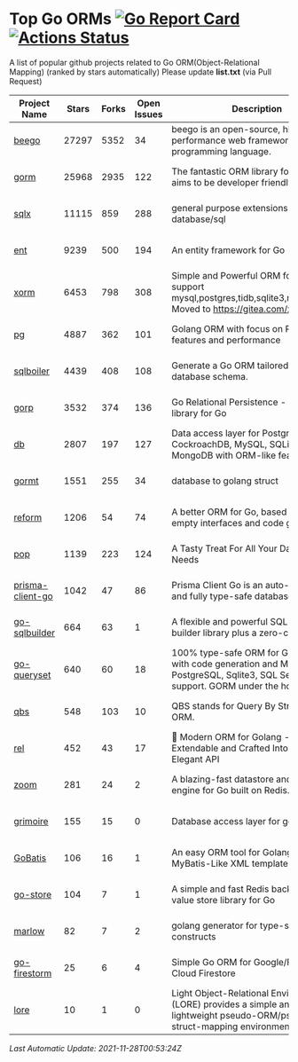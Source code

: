 # Top Go ORMs [![Go Report Card](https://goreportcard.com/badge/github.com/d-tsuji/awesome-go-orms)](https://goreportcard.com/report/github.com/d-tsuji/awesome-go-orms) [![Actions Status](https://github.com/d-tsuji/awesome-go-orms/workflows/CI/badge.svg)](https://github.com/d-tsuji/awesome-go-orms/actions)
A list of popular github projects related to Go ORM(Object-Relational Mapping) (ranked by stars automatically)
Please update **list.txt** (via Pull Request)

| Project Name | Stars | Forks | Open Issues | Description | Last Update |
| ------------ | ----- | ----- | ----------- | ----------- | ----------- |
| [beego](https://github.com/beego/beego) | 27297 | 5352 | 34 | beego is an open-source, high-performance web framework for the Go programming language. | 2021-11-27 23:53:44 |
| [gorm](https://github.com/go-gorm/gorm) | 25968 | 2935 | 122 | The fantastic ORM library for Golang, aims to be developer friendly | 2021-11-27 18:48:49 |
| [sqlx](https://github.com/jmoiron/sqlx) | 11115 | 859 | 288 | general purpose extensions to golang's database/sql | 2021-11-27 15:45:07 |
| [ent](https://github.com/ent/ent) | 9239 | 500 | 194 | An entity framework for Go | 2021-11-27 23:30:25 |
| [xorm](https://github.com/go-xorm/xorm) | 6453 | 798 | 308 | Simple and Powerful ORM for Go, support mysql,postgres,tidb,sqlite3,mssql,oracle, Moved to https://gitea.com/xorm/xorm | 2021-11-27 12:16:48 |
| [pg](https://github.com/go-pg/pg) | 4887 | 362 | 101 | Golang ORM with focus on PostgreSQL features and performance | 2021-11-27 14:05:07 |
| [sqlboiler](https://github.com/volatiletech/sqlboiler) | 4439 | 408 | 108 | Generate a Go ORM tailored to your database schema. | 2021-11-27 22:51:58 |
| [gorp](https://github.com/go-gorp/gorp) | 3532 | 374 | 136 | Go Relational Persistence - an ORM-ish library for Go | 2021-11-25 06:21:40 |
| [db](https://github.com/upper/db) | 2807 | 197 | 127 | Data access layer for PostgreSQL, CockroachDB, MySQL, SQLite and MongoDB with ORM-like features. | 2021-11-27 04:09:01 |
| [gormt](https://github.com/xxjwxc/gormt) | 1551 | 255 | 34 | database to golang struct | 2021-11-26 10:05:33 |
| [reform](https://github.com/go-reform/reform) | 1206 | 54 | 74 | A better ORM for Go, based on non-empty interfaces and code generation. | 2021-11-24 06:04:36 |
| [pop](https://github.com/gobuffalo/pop) | 1139 | 223 | 124 | A Tasty Treat For All Your Database Needs | 2021-11-25 23:24:59 |
| [prisma-client-go](https://github.com/prisma/prisma-client-go) | 1042 | 47 | 86 | Prisma Client Go is an auto-generated and fully type-safe database client | 2021-11-26 13:55:21 |
| [go-sqlbuilder](https://github.com/huandu/go-sqlbuilder) | 664 | 63 | 1 | A flexible and powerful SQL string builder library plus a zero-config ORM. | 2021-11-27 04:40:37 |
| [go-queryset](https://github.com/jirfag/go-queryset) | 640 | 60 | 18 | 100% type-safe ORM for Go (Golang) with code generation and MySQL, PostgreSQL, Sqlite3, SQL Server support. GORM under the hood. | 2021-11-27 09:54:03 |
| [qbs](https://github.com/coocood/qbs) | 548 | 103 | 10 | QBS stands for Query By Struct. A Go ORM. | 2021-09-18 08:26:02 |
| [rel](https://github.com/go-rel/rel) | 452 | 43 | 17 | :gem: Modern ORM for Golang - Testable, Extendable and Crafted Into a Clean and Elegant API | 2021-11-25 21:10:05 |
| [zoom](https://github.com/albrow/zoom) | 281 | 24 | 2 | A blazing-fast datastore and querying engine for Go built on Redis. | 2021-11-17 13:06:08 |
| [grimoire](https://github.com/Fs02/grimoire) | 155 | 15 | 0 | Database access layer for golang | 2021-11-10 09:36:27 |
| [GoBatis](https://github.com/runner-mei/GoBatis) | 106 | 16 | 1 | An easy ORM tool for Golang, support MyBatis-Like XML template SQL | 2021-11-26 02:49:52 |
| [go-store](https://github.com/gosuri/go-store) | 104 | 7 | 1 | A simple and fast Redis backed key-value store library for Go | 2021-11-03 13:12:30 |
| [marlow](https://github.com/dadleyy/marlow) | 82 | 7 | 2 | golang generator for type-safe sql api constructs | 2021-09-29 00:13:39 |
| [go-firestorm](https://github.com/jschoedt/go-firestorm) | 25 | 6 | 4 | Simple Go ORM for Google/Firebase Cloud Firestore | 2021-10-20 08:44:39 |
| [lore](https://github.com/abrahambotros/lore) | 10 | 1 | 0 | Light Object-Relational Environment (LORE) provides a simple and lightweight pseudo-ORM/pseudo-struct-mapping environment for Go | 2021-10-12 08:51:16 |

*Last Automatic Update: 2021-11-28T00:53:24Z*
